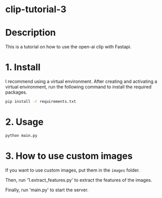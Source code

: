 # clip-tutorial-3

# Description
This is a tutorial on how to use the open-ai clip with Fastapi.



# 1. Install
I recommend using a virtual environment.
After creating and activating a virtual environment, run the following command to install the required packages.
```bash
pip install -r requirements.txt
```


# 2. Usage
```bash
python main.py
```

# 3. How to use custom images
If you want to use custom images, put them in the `images` folder.

Then, run '1.extract_features.py' to extract the features of the images.

Finally, run 'main.py' to start the server.
